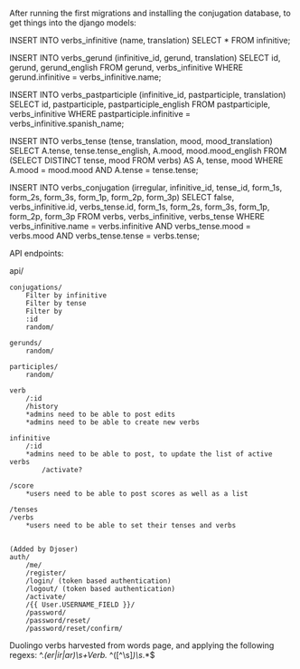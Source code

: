 After running the first migrations and installing the conjugation database, to get things into the django models:

INSERT INTO verbs_infinitive (name, translation) SELECT * FROM infinitive;

INSERT INTO verbs_gerund (infinitive_id, gerund, translation) SELECT id, gerund, gerund_english FROM gerund, verbs_infinitive WHERE gerund.infinitive = verbs_infinitive.name;

INSERT INTO verbs_pastparticiple (infinitive_id, pastparticiple, translation) SELECT id, pastparticiple, pastparticiple_english FROM pastparticiple, verbs_infinitive WHERE pastparticiple.infinitive = verbs_infinitive.spanish_name;

INSERT INTO verbs_tense (tense, translation, mood, mood_translation) 
SELECT A.tense, tense.tense_english, A.mood, mood.mood_english FROM
(SELECT DISTINCT tense, mood FROM verbs) AS A, tense, mood
WHERE A.mood = mood.mood AND A.tense = tense.tense;
		
INSERT INTO verbs_conjugation (irregular, infinitive_id, tense_id, form_1s, form_2s, form_3s, form_1p, form_2p, form_3p) SELECT false, verbs_infinitive.id, verbs_tense.id, form_1s, form_2s, form_3s, form_1p, form_2p, form_3p FROM
verbs, verbs_infinitive, verbs_tense WHERE verbs_infinitive.name = verbs.infinitive AND verbs_tense.mood = verbs.mood AND verbs_tense.tense = verbs.tense;


API endpoints:

api/

	conjugations/
		Filter by infinitive
		Filter by tense
		Filter by 
		:id
		random/

	gerunds/
		random/

	participles/
		random/

	verb
		/:id     	
		/history
		*admins need to be able to post edits
		*admins need to be able to create new verbs

	infinitive
		/:id
		*admins need to be able to post, to update the list of active verbs
			/activate?

	/score
		*users need to be able to post scores as well as a list

	/tenses
	/verbs
		*users need to be able to set their tenses and verbs


	(Added by Djoser)
	auth/
		/me/
		/register/
		/login/ (token based authentication)
		/logout/ (token based authentication)
		/activate/
		/{{ User.USERNAME_FIELD }}/
		/password/
		/password/reset/
		/password/reset/confirm/

Duolingo verbs harvested from words page, and applying the following regexs:
^.*(er|ir|ar)\s+Verb.*
^([^\s]*)\s*.*$
